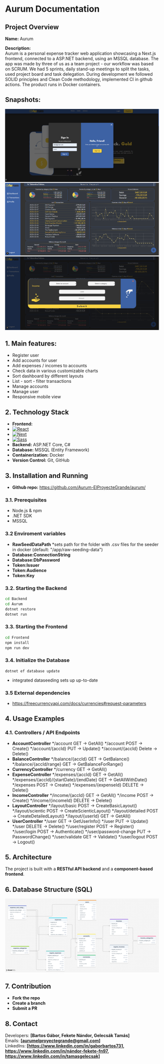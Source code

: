 # Aurum Documentation

## Project Overview
**Name:** Aurum  

**Description:**  
Aurum is a personal expense tracker web application showcasing a Next.js frontend, connected to a ASP.NET backend, using an MSSQL database.
The app was made by three of us as a team project - our workflow was based on SCRUM.
We had 5 sprints, daily stand-up meetings to split the tasks, used project board and task delegation.
During development we followed SOLID principles and Clean Code methodology, implemented CI in github actions.
The product runs in Docker containers.

## Snapshots:
 ![login](./Documentation/Snapshots/Login.png)
 ![dashboard](./Documentation/Snapshots/Dashboard.png)
 ![add-transactionss](./Documentation/Snapshots/Add-transaction.png)


##  1. Main features: 
- Register user
- Add accounts for user
- Add expenses / incomes to accounts
- Check data in various customizable charts
- Sort dashboard by different layouts
- List - sort - filter transactions
- Manage accounts
- Manage user
- Responsive mobile view

## 2. Technology Stack
- **Frontend:**
- [![React][React.js]][React-url]
- [![Next][Next.js]][Next-url]
- [![Sass][Sass-logo]][Sass-url]
- **Backend:** ASP.NET Core, C#
- **Database:** MSSQL (Entity Framework)
- **Containerization:** Docker
- **Version Control:** Git, GitHub
 
## 3. Installation and Running

- **Github repo:** https://github.com/Aurum-ElProyecteGrande/aurum/

### 3.1. Prerequisites
- Node.js & npm
- .NET SDK
- MSSQL

### 3.2 Enviroment variables
- **RawSeedDataPath** *sets path for the folder with .csv files for the seeder in docker (default: "/app/raw-seeding-data")
- **Database:ConnectionString**
- **Database:DbPassword**
- **Token:Issuer**
- **Token:Audience**
- **Token:Key**

### 3.2. Starting the Backend
```sh
cd Backend
cd Aurum
dotnet restore
dotnet run
```

### 3.3. Starting the Frontend
```sh
cd Frontend
npm install
npm run dev
```

### 3.4. Initialize the Database
```
dotnet ef database update
```
- integrated dataseeding sets up up-to-date 

### 3.5 External dependencies
- https://freecurrencyapi.com/docs/currencies#request-parameters

## 4. Usage Examples

### 4.1. Controllers / API Endpoints
- **AccountController** 
	*/account GET -> GetAll()
	*/account POST -> Create()
	*/account/{accId} PUT -> Update()
	*/account/{accId} Delete -> Delete()
- **BalanceController**
	*/balance/{accId} GET -> GetBalance()
	*/balance/{accId/range} GET -> GetBalanceForRange()
- **CurrencyController**
	*/currency GET -> GetAll()
- **ExpenseController**
	*/expenses/{accId} GET -> GetAll()
	*/expenses/{accId}/{startDate}/{endDate} GET -> GetAllWithDate()
	*/expenses POST -> Create()
	*/expenses/{expenseId} DELETE -> Delete()
- **IncomeController**
	*/income/{accId} GET -> GetAll()
	*/income POST -> Create()
	*/income/{incomeId} DELETE -> Delete()	
- **LayoutController**
	*/layout/basic POST -> CreateBasicLayout()
	*/layout/scientic POST -> CreateScienticLayout()
	*/layout/detailed POST -> CreateDetailedLayout()
	*/layout/{userId} GET -> GetAll()
- **UserController**
	*/user GET -> GetUserInfo()
	*/user PUT -> Update()
	*/user DELETE -> Delete()
	*/user/register POST -> Register()
	*/user/login POST -> Authenticate()
	*/user/password-change PUT -> PasswordChange()
	*/user/validate GET -> Validate()
	*/user/logout POST -> Logout()

## 5. Architecture
The project is built with a **RESTful API backend** and a **component-based frontend**.

## 6. Database Structure (SQL)
![database-structure](./Documentation/database-structure.png)

## 7. Contribution
- **Fork the repo**
- **Create a branch**
- **Submit a PR**

## 8. Contact
Developers: **[Bartos Gábor, Fekete Nándor, Gelecsák Tamás]**  
Emails: **[aurumelproyectegrande@gmail.com]**  
LinkedIns: **[https://www.linkedin.com/in/gaborbartos731, https://www.linkedin.com/in/nándor-fekete-fn97, https://www.linkedin.com/in/tamasgelecsak]**


[Next.js]: https://img.shields.io/badge/next.js-000000?style=for-the-badge&logo=nextdotjs&logoColor=white
[Next-url]: https://nextjs.org/
[React.js]: https://img.shields.io/badge/React-20232A?style=for-the-badge&logo=react&logoColor=61DAFB
[React-url]: https://reactjs.org/
[Sass-logo]: https://img.shields.io/badge/Sass-CC6699?style=for-the-badge&logo=sass&logoColor=white
[Sass-url]: https://sass-lang.com/
